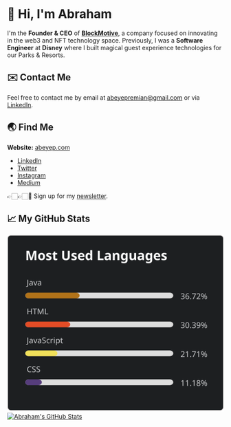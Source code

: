# 👋 Hi, I'm Abraham

I'm the **Founder & CEO** of [**BlockMotive**](https://blockmotive.com/), a company focused on innovating in the web3 and NFT technology space. Previously, I was a **Software Engineer** at **Disney** where I built magical guest experience technologies for our Parks & Resorts.

## ✉️ Contact Me

Feel free to contact me by email at abeyepremian@gmail.com or via [LinkedIn](https://www.linkedin.com/in/ayepremian/).

## 🌏 Find Me

**Website:** [abeyep.com](https://www.abeyep.com/)
- [LinkedIn](https://www.linkedin.com/in/ayepremian/)
- [Twitter](https://twitter.com/abeyepremian)
- [Instagram](https://www.instagram.com/theabeman/)
- [Medium](https://abeyepremian.medium.com/)

👉🏻👉🏻📧 Sign up for my [newsletter](https://tinyletter.com/abeyep).

## &#x1f4c8; My GitHub Stats

<!--
<a href="https://www.abeyep.com/">
  <img align="center" src="https://github-readme-stats.vercel.app/api/top-langs/?username=Abraham21&hide=c%2B%2B&title_color=ffffff&text_color=c9cacc&icon_color=2bbc8a&bg_color=1d1f21" />
</a>
-->

<a href="https://www.abeyep.com/">
  <img align="center" src="most-used-github-langs.svg" />
</a>

<a href="https://www.abeyep.com/">
  <img align="center" src="https://github-readme-stats.vercel.app/api?username=Abraham21&show_icons=true&line_height=27&count_private=true&include_all_commits=true&title_color=ffffff&text_color=c9cacc&icon_color=2bbc8a&bg_color=1d1f21" alt="Abraham's GitHub Stats" />
</a>

<!--
**Abraham21/Abraham21** is a ✨ _special_ ✨ repository because its `README.md` (this file) appears on your GitHub profile.

Here are some ideas to get you started:

- 🔭 I’m currently working on ...
- 🌱 I’m currently learning ...
- 👯 I’m looking to collaborate on ...
- 🤔 I’m looking for help with ...
- 💬 Ask me about ...
- 📫 How to reach me: ...
- 😄 Pronouns: ...
- ⚡ Fun fact: ...
-->
